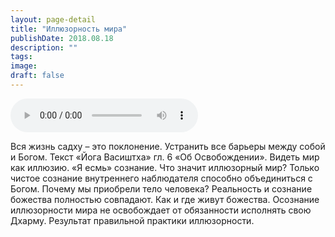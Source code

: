 ```yaml
---
layout: page-detail
title: "Иллюзорность мира"
publishDate: 2018.08.18
description: ""
tags:
image:
draft: false
---
```


<audio title="2018.08.18 - Иллюзорность мира.mp3" src="https://filer-api.advayta.org/v1.0/public/files/73535" controls=""></audio>

 Вся жизнь садху – это поклонение. Устранить все барьеры между собой и Богом. Текст «Йога Васиштха» гл. 6 «Об Освобождении». Видеть мир как иллюзию. «Я есмь» сознание. Что значит иллюзорный мир? Только чистое сознание внутреннего наблюдателя способно объединиться с Богом. Почему мы приобрели тело человека? Реальность и сознание божества полностью совпадают. Как и где живут божества. Осознание иллюзорности мира не освобождает от обязанности исполнять свою Дхарму. Результат правильной практики иллюзорности. 

  
